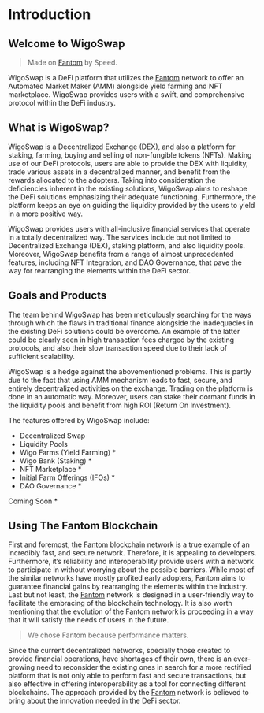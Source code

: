 # Introduction

## Welcome to WigoSwap

> Made on [Fantom](https://fantom.foundation) by Speed.

WigoSwap is a DeFi platform that utilizes the [Fantom](https://fantom.foundation) network to offer an Automated Market Maker (AMM) alongside yield farming and NFT marketplace. WigoSwap provides users with a swift, and comprehensive protocol within the DeFi industry.

## **What is WigoSwap?**

WigoSwap is a Decentralized Exchange (DEX), and also a platform for staking, farming, buying and selling of non-fungible tokens (NFTs). Making use of our DeFi protocols, users are able to provide the DEX with liquidity, trade various assets in a decentralized manner, and benefit from the rewards allocated to the adopters. Taking into consideration the deficiencies inherent in the existing solutions, WigoSwap aims to reshape the DeFi solutions emphasizing their adequate functioning. Furthermore, the platform keeps an eye on guiding the liquidity provided by the users to yield in a more positive way.&#x20;

WigoSwap provides users with all-inclusive financial services that operate in a totally decentralized way. The services include but not limited to Decentralized Exchange (DEX), staking platform, and also liquidity pools. Moreover, WigoSwap benefits from a range of almost unprecedented features, including NFT Integration, and DAO Governance, that pave the way for rearranging the elements within the DeFi sector.&#x20;

## **Goals and Products**

The team behind WigoSwap has been meticulously searching for the ways through which the flaws in traditional finance alongside the inadequacies in the existing DeFi solutions could be overcome. An example of the latter could be clearly seen in high transaction fees charged by the existing protocols, and also their slow transaction speed due to their lack of sufficient scalability.

WigoSwap is a hedge against the abovementioned problems. This is partly due to the fact that using AMM mechanism leads to fast, secure, and entirely decentralized activities on the exchange. Trading on the platform is done in an automatic way. Moreover, users can stake their dormant funds in the liquidity pools and benefit from high ROI (Return On Investment). &#x20;

The features offered by WigoSwap include:

* Decentralized Swap
* Liquidity Pools
* Wigo Farms (Yield Farming) \*
* Wigo Bank (Staking) \*&#x20;
* NFT Marketplace \*&#x20;
* Initial Farm Offerings (IFOs) \*
* DAO Governance \*

Coming Soon \*

## **Using The Fantom Blockchain**

First and foremost, the [Fantom](https://fantom.foundation) blockchain network is a true example of an incredibly fast, and secure network. Therefore, it is appealing to developers. Furthermore, it’s reliability and interoperability provide users with a network to participate in without worrying about the possible barriers. While most of the similar networks have mostly profited early adopters, Fantom aims to guarantee financial gains by rearranging the elements within the industry. Last but not least, the [Fantom](https://fantom.foundation) network is designed in a user-friendly way to facilitate the embracing of the blockchain technology. It is also worth mentioning that the evolution of the Fantom network is proceeding in a way that it will satisfy the needs of users in the future.&#x20;

> We chose Fantom because performance matters.

Since the current decentralized networks, specially those created to provide financial operations, have shortages of their own, there is an ever-growing need to reconsider the existing ones in search for a more rectified platform that is not only able to perform fast and secure transactions, but also effective in offering interoperability as a tool for connecting different blockchains. The approach provided by the [Fantom](https://fantom.foundation) network is believed to bring about the innovation needed in the DeFi sector.&#x20;
